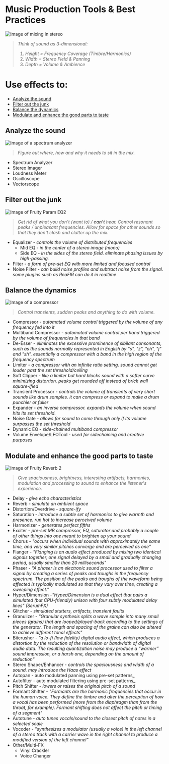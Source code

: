 # Music Production Tools & Best Practices
![Image of mixing in stereo](https://hostr.co/file/KibZkoHqIUkJ/blog_studio_basics_mixing_stereo_hero.jpg)

>_Think of sound as 3-dimensional:_
>1. _Height = Frequency Coverage (Timbre/Harmonics)_
>2. _Width = Stereo Field & Panning_
>3. _Depth = Volume & Ambience_

# Use effects to:
* [Analyze the sound](#analyze-the-sound)
* [Filter out the junk](#filter-out-the-junk)
* [Balance the dynamics](#balance-the-dynamics)
* [Modulate and enhance the good parts to taste](#modulate-and-enhance-the-good-parts-to-taste)

## Analyze the sound
![Image of a spectrum analyzer](https://hostr.co/file/wWhFRPIYfNWi/spectrum-analyzers-display.jpg)
>_Figure out where, how and why it needs to sit in the mix._
* Spectrum Analyzer
* Stereo Imager
* Loudness Meter
* Oscilloscope
* Vectorscope

## Filter out the junk
![Image of Fruity Param EQ2](https://hostr.co/file/a7BSCMEHMAIR/parameq2.png)
>_Get rid of what you don't (want to) / **can't** hear. Control resonant peaks / unpleasant frequencies. Allow for space for other sounds so that they don't clash and clutter up the mix._
* Equalizer - _controls the volume of distributed frequencies_
  * Mid EQ - _in the center of a stereo image (mono)_
  * Side EQ - _in the sides of the stereo field. eliminate phasing issues by high-passing._
* Filter - _a form of pre-set EQ with more limited and focused control_
* Noise Filter - _can build noise profiles and subtract noise from the signal. some plugins such as ReaFIR can do it in realtime_

## Balance the dynamics
![Image of a compressor](https://hostr.co/file/1hDVQgRTfTNN/comp.png)
>_Control transients, sudden peaks and anything to do with volume._
* Compressor - _automated volume control triggered by the volume of any frequency fed into it_
* Multiband Compressor - _automated volume control per band triggered by the volume of frequencies in that band_
* De-Esser - _eliminates the excessive prominence of sibilant consonants, such as the sounds normally represented in English by "s", "z", "ch", "j" and "sh". essentially a compressor with a band in the high region of the frequency spectrum_
* Limiter - _a compressor with an infinite ratio setting. sound cannot get louder past the set threshold/ceiling_
* Soft Clipper - _like a limiter but hard blocks sound with a softer curve minimizing distortion. peaks get rounded off instead of brick wall square-ified_
* Transient Processor - _controls the volume of transients of very short sounds like drum samples. it can compress or expand to make a drum punchier or fuller_
* Expander - _an inverse compressor. expands the volume when sound hits its set threshold._
* Noise Gate - _allows for sound to come through only if its volume surpasses the set threshold_
* Dynamic EQ - _side-chained multiband compressor_
* Volume Envelope/LFOTool - _used for sidechaining and creative purposes_

## Modulate and enhance the good parts to taste
![Image of Fruity Reverb 2](https://hostr.co/file/RqAXi93j2QEj/reverb2.png)
>_Give spaciousness, brightness, interesting artifacts, harmonies, modulation and processing to sound to enhance the listener's experience._
* Delay - _give echo characteristics_
* Reverb - _simulate an ambient space_
* Distortion/Overdrive - _square-ify_
* Saturation - _introduce a subtle set of harmonics to give warmth and presence. run hot to increase perceived volume_
* Harmonizer - _generates perfect fifths_
* Exciter - _pre-set MB compressor, EQ, saturator and probably a couple of other things into one meant to brighten up your sound_
* Chorus - _"occurs when individual sounds with approximately the same time, and very similar pitches converge and are perceived as one"_
* Flanger - _"Flanging is an audio effect produced by mixing two identical signals together, one signal delayed by a small and gradually changing period, usually smaller than 20 milliseconds"_
* Phaser - _"A phaser is an electronic sound processor used to filter a signal by creating a series of peaks and troughs in the frequency spectrum. The position of the peaks and troughs of the waveform being affected is typically modulated so that they vary over time, creating a sweeping effect."_
* Hyper/Dimension -_"Hyper/Dimension is a dual effect that pairs a simulated (but CPU-friendly) unison with four subtly modulated delay lines" (SerumFX)_ 
* Glitcher - _simulated stutters, artifacts, transient faults_
* Granulizer - _"Granular synthesis splits a wave sample into many small pieces (grains) that are looped/played-back according to the settings of the generator. The length and spacing of the grains can also be altered to achieve different tonal effects"_
* Bitcrusher - _"a lo-fi (low fidelity) digital audio effect, which produces a distortion by the reduction of the resolution or bandwidth of digital audio data. The resulting quantization noise may produce a “warmer” sound impression, or a harsh one, depending on the amount of reduction"_
* Stereo Shaper/Enhancer - _controls the spaciousness and width of a sound. may introduce the Haas effect_
* Autopan - auto modulated panning using pre-set patterns_
* Autofilter - auto modulated filtering using pre-set patterns_
* Pitch Shifter - _lowers or raises the original pitch of a sound_
* Formant Shifter - _"Formants are the harmonic frequencies that occur in the human voice. They define the timbre and alter the perception of how a vocal has been performed (more from the diaphragm than from the throat, for example). Formant shifting does not affect the pitch or timing of a segment"_
* Autotune - _auto tunes vocals/sound to the closest pitch of notes in a selected scale_
* Vocoder - _"synthesizes a modulator (usually a voice) in the left channel of a stereo track with a carrier wave in the right channel to produce a modified version of the left channel"_
* Other/Multi-FX
  * Vinyl Crackler
  * Voice Changer
